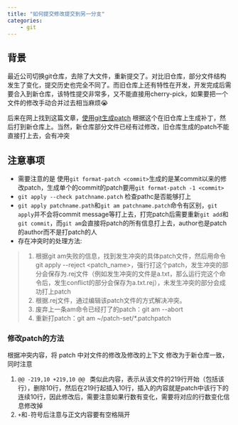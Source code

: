 ```yaml
---
title: "如何提交修改提交到另一分支"
categories:
    - git
---
```

## 背景
最近公司切换git仓库，去除了大文件，重新提交了。对比旧仓库，部分文件结构发生了变化，提交历史也完全不同了。而旧仓库上还有特性在开发，开发完成后需要合入到新仓库，该特性提交非常多，又不能直接用cherry-pick，如果要把一个文件的修改手动合并过去相当麻烦:sob:

后来在网上找到这篇文章，[使用git生成patch](https://www.cnblogs.com/ArsenalfanInECNU/p/8931377.html)
根据这个在旧仓库上生成补丁，然后打到新仓库上。当然，新仓库部分文件已经有过修改，旧仓库生成的patch不能直接打上去，会有冲突

## 注意事项

* 需要注意的是 使用```git format-patch <commit>```生成的是某commit以来的修改patch，生成单个的commit的patch要用```git format-patch -1 <commit>```
* ```git apply --check patchname.patch``` 检查pathc是否能够打上
* ```git apply patchname.path```和```git am patchname.patch```命令有区别，```git apply```并不会将commit message等打上去，打完patch后需要重新```git add```和```git commit```，而```git am```会直接将patch的所有信息打上去，author也是patch的author而不是打patch的人
* 存在冲突时的处理方法:
>1. 根据git am失败的信息，找到发生冲突的具体patch文件，然后用命令git apply --reject <patch_name>，强行打这个patch，发生冲突的部分会保存为.rej文件（例如发生冲突的文件是a.txt，那么运行完这个命令后，发生conflict的部分会保存为a.txt.rej），未发生冲突的部分会成功打上patch
>2. 根据.rej文件，通过编辑该patch文件的方式解决冲突。
>3. 废弃上一条am命令已经打了的patch：git am --abort
>4. 重新打patch：git am ~/patch-set/*.patchpatch
### 修改patch的方法
根据冲突内容，将 patch 中对文件的修改及修改的上下文 修改为于新仓库一致，同时注意
1. ```@@ -219,10 +219,10 @@ ``` 类似此内容，表示从该文件的219行开始（包括该行），删除10行，然后在219行起插入10行，插入的内容就是patch中该行下的连续10行，因此修改后，需要注意如果行数有变化，需要将对应的行数变化信息修改掉
2. `+`和`-`符号后注意与正文内容要有空格隔开
